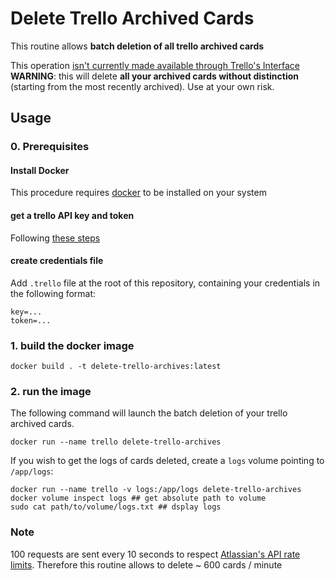 # Delete Trello Archived Cards

This routine allows **batch deletion of all trello archived cards**

This operation [isn't currently made available through Trello's Interface](https://community.atlassian.com/t5/Trello-questions/How-can-i-delete-all-archived-cards/qaq-p/649283)
**WARNING**: this will delete **all your archived cards without distinction** (starting from the most recently archived). Use at your own risk.

## Usage

### 0. Prerequisites

#### Install Docker

This procedure requires [docker](https://docs.docker.com/get-docker/) to be installed on your system

#### get a trello API key and token 

Following [these steps](https://developer.atlassian.com/cloud/trello/guides/rest-api/api-introduction/#:~:text=Authentication%20and%20Authorization,-Trello%20uses%20a&text=You%20can%20get%20your%20API,the%20top%20of%20that%20page.)

#### create credentials file

Add `.trello` file at the root of this repository, containing your credentials in the following format:
```
key=...
token=...
```

### 1. build the docker image

```
docker build . -t delete-trello-archives:latest
```

### 2. run the image

The following command will launch the batch deletion of your trello archived cards.
```
docker run --name trello delete-trello-archives
```

If you wish to get the logs of cards deleted, create a `logs` volume pointing to `/app/logs`:
```
docker run --name trello -v logs:/app/logs delete-trello-archives
docker volume inspect logs ## get absolute path to volume
sudo cat path/to/volume/logs.txt ## dsplay logs
```

### Note

100 requests are sent every 10 seconds to respect [Atlassian's API rate limits](https://developer.atlassian.com/cloud/trello/guides/rest-api/rate-limits/). Therefore this routine allows to delete ~ 600 cards / minute
